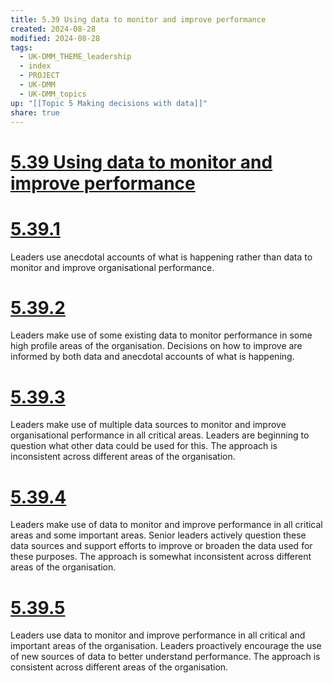 ```yaml
---
title: 5.39 Using data to monitor and improve performance
created: 2024-08-28
modified: 2024-08-28
tags:
  - UK-DMM_THEME_leadership
  - index
  - PROJECT
  - UK-DMM
  - UK-DMM_topics
up: "[[Topic 5 Making decisions with data]]"
share: true
---
```

# [5.39 Using data to monitor and improve performance](5.39%20Using%20data%20to%20monitor%20and%20improve%20performance.md)
# [5.39.1](5.39.1.md)

Leaders use anecdotal accounts of what is happening rather than data to monitor and improve organisational performance.

# [5.39.2](5.39.2.md)

Leaders make use of some existing data to monitor performance in some high profile areas of the organisation. Decisions on how to improve are informed by both data and anecdotal accounts of what is happening.

# [5.39.3](5.39.3.md)

Leaders make use of multiple data sources to monitor and improve organisational performance in all critical areas. Leaders are beginning to question what other data could be used for this. The approach is inconsistent across different areas of the organisation.

# [5.39.4](5.39.4.md)

Leaders make use of data to monitor and improve performance in all critical areas and some important areas. Senior leaders actively question these data sources and support efforts to improve or broaden the data used for these purposes. The approach is somewhat inconsistent across different areas of the organisation.

# [5.39.5](5.39.5.md)

Leaders use data to monitor and improve performance in all critical and important areas of the organisation. Leaders proactively encourage the use of new sources of data to better understand performance. The approach is consistent across different areas of the organisation.
